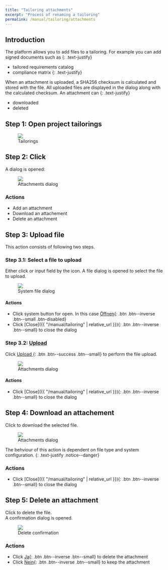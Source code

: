 ```yaml
---
title: "Tailoring attachments"
excerpt: "Process of renaming a tailoring"
permalink: /manual/tailoring/attachments
---
```

## Introduction
The platform allows you to add files to a tailoring. For example you can add signed documents such as
{: .text-justify}

- tailored requirements catalog
- compliance matrix
{: .text-justify}

When an attachment is uploaded, a SHA256 checksum is calculated and stored with the file. 
All uploaded files are displayed in the dialog along with the calculated checksum.
An attachment can
{: .text-justify}

- downloaded
- deleted

## Step 1: Open project tailorings

<figure>
    <a href="{{ '/assets/images/tailoring/home.png' | relative_url }}"><img src="{{ '/assets/images/tailoring/home.png' | relative_url }}"></a>
    <figcaption>Tailorings</figcaption>
</figure>

## Step 2: Click <span class="mdi mdi-paperclip"></span>

A dialog is opened:

<figure>
    <a href="{{ '/assets/images/tailoring/attachments/list.png' | relative_url }}"><img src="{{ '/assets/images/tailoring/attachments/list.png' | relative_url }}"></a>
    <figcaption>Attachments dialog</figcaption>
</figure>

### Actions

- Add an attachment
- Download an attachement
- Delete an attachment

## Step 3: Upload file

This action consists of following two steps.

### Step 3.1: Select a file to upload

Either click <span class="mdi mdi-paperclip"></span> or input field by the icon. A file dialog is opened to select the file to upload.

<figure>
    <a href="{{ '/assets/images/tailoring/attachments/filedialog.png' | relative_url }}"><img src="{{ '/assets/images/tailoring/attachments/filedialog.png' | relative_url }}"></a>
    <figcaption>System file dialog</figcaption>
</figure>

#### Actions

- Click system button for open. In this case [Öffnen](){: .btn .btn--inverse .btn--small .btn-disabled}
- Click [Close]({{ "/manual/tailoring" | relative_url }}){: .btn .btn--inverse .btn--small} to close the dialog

### Step 3.2: [Upload <span class="mdi mdi-cloud-upload theme--dark"></span>]()

Click [Upload <span class="mdi mdi-cloud-upload theme--dark"></span>](){: .btn .btn--success .btn--small} to perform the file upload.

<figure>
    <a href="{{ '/assets/images/tailoring/attachments/upload.png' | relative_url }}"><img src="{{ '/assets/images/tailoring/attachments/upload.png' | relative_url }}"></a>
    <figcaption>Attachments dialog</figcaption>
</figure>

#### Actions

- Click [Close]({{ "/manual/tailoring" | relative_url }}){: .btn .btn--inverse .btn--small} to close the dialog

## Step 4: Download an attachement

Click <span class="mdi mdi-download-circle"></span> to download the selected file. 

<figure>
    <a href="{{ '/assets/images/tailoring/attachments/download.png' | relative_url }}"><img src="{{ '/assets/images/tailoring/attachments/download.png' | relative_url }}"></a>
    <figcaption>Attachments dialog</figcaption>
</figure>

The behviour of this action is dependent on file type and system configuration.
{: .text-justify .notice--danger}

### Actions

- Click [Close]({{ "/manual/tailoring" | relative_url }}){: .btn .btn--inverse .btn--small} to close the dialog

## Step 5: Delete an attachment

Click <span class="mdi mdi-delete"></span> to delete the file.  
A confirmation dialog is opened.

<figure>
    <a href="{{ '/assets/images/tailoring/attachments/confirmation.png' | relative_url }}"><img src="{{ '/assets/images/tailoring/attachments/confirmation.png' | relative_url }}"></a>
    <figcaption>Delete confirmation</figcaption>
</figure>

### Actions

- Click [Ja](){: .btn .btn--inverse .btn--small} to delete the attachment
- Click [Nein](){: .btn .btn--inverse .btn--small} to keep the attachment
